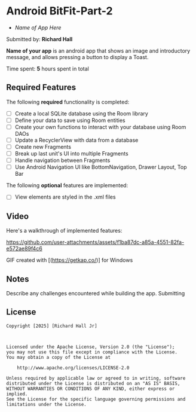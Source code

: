 # Android BitFit-Part-2
 - *Name of App Here*

Submitted by: **Richard Hall**

**Name of your app** is an android app that shows an image and introductory message, and allows pressing a button to display a Toast. 

Time spent: **5** hours spent in total

## Required Features

The following **required** functionality is completed:

* [ ] Create a local SQLite database using the Room library
* [ ] Define your data to save using Room entities
* [ ] Create your own functions to interact with your database using Room DAOs
* [ ] Update a RecyclerView with data from a database
* [ ] Create new Fragments
* [ ] Break up last unit's UI into multiple Fragments
* [ ] Handle navigation between Fragments
* [ ] Use Android Navigation UI like BottomNavigation, Drawer Layout, Top Bar

The following **optional** features are implemented:


* [ ] View elements are styled in the .xml files

## Video
Here's a walkthrough of implemented features:


https://github.com/user-attachments/assets/f1ba87dc-a85a-4551-82fa-e572ae89f4c6


<!-- Replace this with whatever GIF tool you used! -->
GIF created with [(https://getkap.co/)] for Windows


## Notes


Describe any challenges encountered while building the app. Submitting

## License

    Copyright [2025] [Richard Hall Jr]



    Licensed under the Apache License, Version 2.0 (the "License");
    you may not use this file except in compliance with the License.
    You may obtain a copy of the License at

        http://www.apache.org/licenses/LICENSE-2.0

    Unless required by applicable law or agreed to in writing, software
    distributed under the License is distributed on an "AS IS" BASIS,
    WITHOUT WARRANTIES OR CONDITIONS OF ANY KIND, either express or implied.
    See the License for the specific language governing permissions and
    limitations under the License.
